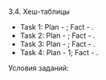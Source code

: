 3.4. Хеш-таблицы

 - Task 1: Plan - ; Fact - .
 - Task 2: Plan - ; Fact - .
 - Task 3: Plan - ; Fact - .
 - Task 4: Plan - 1; Fact - .
 
Условия заданий:
